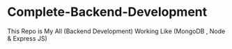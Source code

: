 # Complete-Backend-Development
 This Repo is My All (Backend Development) Working Like (MongoDB , Node & Express JS)
